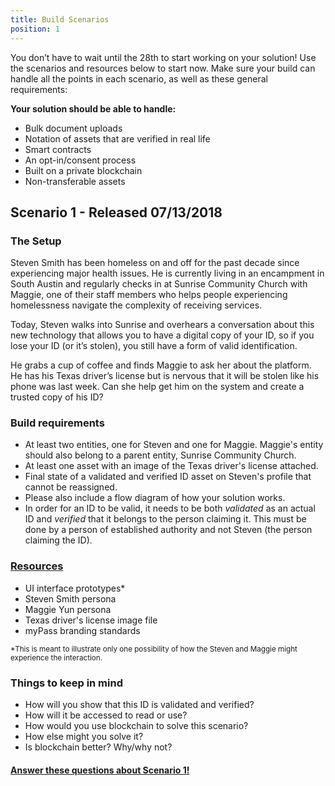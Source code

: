 ```yaml
---
title: Build Scenarios
position: 1
---
```


You don’t have to wait until the 28th to start working on your solution! Use the scenarios and resources below to start now. Make sure your build can handle all the points in each scenario, as well as these general requirements:

**Your solution should be able to handle:**
* Bulk document uploads
* Notation of assets that are verified in real life
* Smart contracts
* An opt-in/consent process
* Built on a private blockchain
* Non-transferable assets

## Scenario 1 - Released 07/13/2018

### The Setup
Steven Smith has been homeless on and off for the past decade since experiencing major health issues. He is currently living in an encampment in South Austin and regularly checks in at Sunrise Community Church with Maggie, one of their staff members who helps people experiencing homelessness navigate the complexity of receiving services.
 
Today, Steven walks into Sunrise and overhears a conversation about this new technology that allows you to have a digital copy of your ID, so if you lose your ID (or it’s stolen), you still have a form of valid identification.
 
He grabs a cup of coffee and finds Maggie to ask her about the platform. He has his Texas driver’s license but is nervous that it will be stolen like his phone was last week. Can she help get him on the system and create a trusted copy of his ID?

### Build requirements
* At least two entities, one for Steven and one for Maggie. Maggie's entity should also belong to a parent entity, Sunrise Community Church.
* At least one asset with an image of the Texas driver's license attached.
* Final state of a validated and verified ID asset on Steven's profile that cannot be reassigned.
* Please also include a flow diagram of how your solution works.
* In order for an ID to be valid, it needs to be both *validated* as an actual ID and *verified* that it belongs to the person claiming it. This must be done by a person of established authority and not Steven (the person claiming the ID).

### [Resources](https://drive.google.com/open?id=1vDnShoZ-ZzkdlLXzaE_F4p_LVUkdRIhQ)
* UI interface prototypes*
* Steven Smith persona
* Maggie Yun persona
* Texas driver's license image file
* myPass branding standards

<sub>&#42;This is meant to illustrate only one possibility of how the Steven and Maggie might experience the interaction.</sub>

### Things to keep in mind
* How will you show that this ID is validated and verified?
* How will it be accessed to read or use?
* How would you use blockchain to solve this scenario?
* How else might you solve it?
* Is blockchain better? Why/why not?

#### [Answer these questions about Scenario 1!](https://airtable.com/shrJQ0hLxsC4LCIB3)

